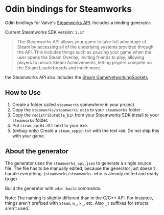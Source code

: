 # Odin bindings for Steamworks
Odin bindings for Valve's [Steamworks API](https://partner.steamgames.com/doc/sdk). Includes a binding generator.

Current Steamworks SDK version: `1.57`

> The Steamworks API allows your game to take full advantage of Steam by accessing all of the underlying systems provided through the API. This includes things such as pausing your game when the user opens the Steam Overlay, inviting friends to play, allowing players to unlock Steam Achievements, letting players compete on the Steam Leaderboards and much more.

the Steamworks API also includes the [Steam GameNetworkingSockets](https://github.com/ValveSoftware/GameNetworkingSockets)

## How to Use
1. Create a folder called `steamworks` somewhere in your project.
2. Copy the `steamworks/steamworks.odin` to your `steamworks` folder
3. Copy the `redistributable_bin` from your Steamworks SDK install to your `steamworks` folder.
4. Put `steam_api64.dll` next to your exe.
5. (debug-only) Create a `steam_appid.txt` with the text `480`. Do not ship this with your game.

## About the generator
The generator uses the `steamworks_api.json` to generate a single source file. The file has to be manually edited, because
the generator just doesn't handle everything. (`steamworks/steamworks.odin` is already edited and ready to go)

Build the generator with `odin build` commands.

Note: The naming is slightly different than in the C/C++ API. For instance, things aren't prefixed with `Steam`, `m_`, `k_`, etc. Also `_t` suffixes for structs aren't used.
